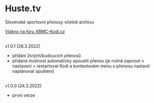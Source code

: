 <h1>Huste.tv</h1>
<p>
Slovenské sportovní přenosy včetně archivu
<p>
<a href="https://www.xbmc-kodi.cz/prispevek-huste-tv">Vlákno na fóru XBMC-Kodi.cz</a><br><br>

v1.0.1 (28.3.2022)<br>
- přidání živých/budoucích přenosů<br>
- přidaná možnost automaticky spoustit přenos (je nutné zapnout v nastavení + restartovat Kodi a kontextovém menu u přenosu nastavit naplánovat spuštení)<br><br>

v1.0.0 (24.3.2022)<br>
- první verze<br><br>
</p>
